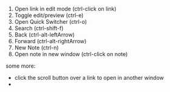 1. Open link in edit mode (ctrl-click on link)
2. Toggle edit/preview (ctrl-e) 
3. Open Quick Switcher (ctrl-o)
4. Search (ctrl-shift-f)
5. Back (ctrl-alt-leftArrow)
6. Forward (ctrl-alt-rightArrow)
7. New Note (ctrl-n)
8. Open note in new window (ctrl-click on note)


some more:

- click the scroll button over a link to open in another window
- 